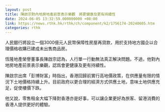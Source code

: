 ```yaml
---
layout: post
title: 陳啟宗對內地房地產前景表示樂觀　將更健康及更有持續性
date: 2024-06-05 13:32:59.000000000 +08:00
link: https://news.rthk.hk/rthk/ch/component/k2/1756174-20240605.htm
categories: rthk
---
```


人民銀行將設立一個3000億元人民幣保障性房屋再貸款，用於支持地方國企以合理價格收購已建成未出售商品房。

恆隆地產榮譽董事長陳啟宗認為，人行單一行動無法真正解決問題。不過，他對內地房地產前景表示樂觀，認爲會更健康及更有持續性。

陳啟宗出席「彭博財富」時指出，香港回歸前實行高地價政策，在供應量有限的情況下土地價格持續上升。目前政府以更合理的經濟方式供應土地，意味土地供應充足，促使樓價下跌。

他又說，零售租金大幅下降對香港亦是好事，可以讓企業更好為旅客、留港消費的香港人提供更好的體驗。
